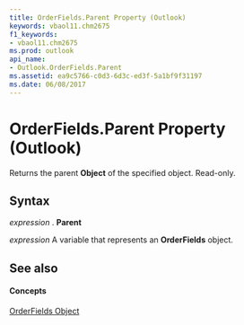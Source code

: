 ```yaml
---
title: OrderFields.Parent Property (Outlook)
keywords: vbaol11.chm2675
f1_keywords:
- vbaol11.chm2675
ms.prod: outlook
api_name:
- Outlook.OrderFields.Parent
ms.assetid: ea9c5766-c0d3-6d3c-ed3f-5a1bf9f31197
ms.date: 06/08/2017
---
```



# OrderFields.Parent Property (Outlook)

Returns the parent  **Object** of the specified object. Read-only.


## Syntax

 _expression_ . **Parent**

 _expression_ A variable that represents an **OrderFields** object.


## See also


#### Concepts


[OrderFields Object](orderfields-object-outlook.md)

